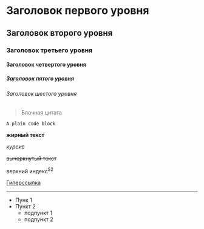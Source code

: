 # Заголовок первого уровня
## Заголовок второго уровня
### Заголовок третьего уровня
#### Заголовок четвертого уровня
##### Заголовок пятого уровня
###### Заголовок шестого уровня

> Блочная цитата

```A plain code block```

**жирный текст**

*курсив*

~~вычеркнутый текст~~

верхний индекс<sup>S2</sup>

[Гиперссылка](http://rmarkdown.rstudio.com)

---

- Пунк 1
- Пункт 2
  - подпункт 1
  - подпункт 2
